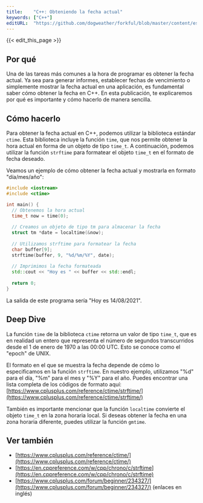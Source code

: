 ```yaml
---
title:    "C++: Obteniendo la fecha actual"
keywords: ["C++"]
editURL:  "https://github.com/dogweather/forkful/blob/master/content/es/cpp/getting-the-current-date.md"
---
```


{{< edit_this_page >}}

## Por qué

Una de las tareas más comunes a la hora de programar es obtener la fecha actual. Ya sea para generar informes, establecer fechas de vencimiento o simplemente mostrar la fecha actual en una aplicación, es fundamental saber cómo obtener la fecha en C++. En esta publicación, te explicaremos por qué es importante y cómo hacerlo de manera sencilla.

## Cómo hacerlo

Para obtener la fecha actual en C++, podemos utilizar la biblioteca estándar `ctime`. Esta biblioteca incluye la función `time`, que nos permite obtener la hora actual en forma de un objeto de tipo `time_t`. A continuación, podemos utilizar la función `strftime` para formatear el objeto `time_t` en el formato de fecha deseado.

Veamos un ejemplo de cómo obtener la fecha actual y mostrarla en formato "día/mes/año":

```C++
#include <iostream>
#include <ctime>

int main() {
  // Obtenemos la hora actual
  time_t now = time(0);
  
  // Creamos un objeto de tipo tm para almacenar la fecha
  struct tm *date = localtime(&now);
  
  // Utilizamos strftime para formatear la fecha
  char buffer[9];
  strftime(buffer, 9, "%d/%m/%Y", date);
  
  // Imprimimos la fecha formateada
  std::cout << "Hoy es " << buffer << std::endl;
  
  return 0;
}
```

La salida de este programa sería "Hoy es 14/08/2021".

## Deep Dive

La función `time` de la biblioteca `ctime` retorna un valor de tipo `time_t`, que es en realidad un entero que representa el número de segundos transcurridos desde el 1 de enero de 1970 a las 00:00 UTC. Esto se conoce como el "epoch" de UNIX.

El formato en el que se muestra la fecha depende de cómo lo especificamos en la función `strftime`. En nuestro ejemplo, utilizamos "%d" para el día, "%m" para el mes y "%Y" para el año. Puedes encontrar una lista completa de los códigos de formato aquí: [https://www.cplusplus.com/reference/ctime/strftime/](https://www.cplusplus.com/reference/ctime/strftime/)

También es importante mencionar que la función `localtime` convierte el objeto `time_t` en la zona horaria local. Si deseas obtener la fecha en una zona horaria diferente, puedes utilizar la función `gmtime`.

## Ver también

- [https://www.cplusplus.com/reference/ctime/](https://www.cplusplus.com/reference/ctime/)
- [https://en.cppreference.com/w/cpp/chrono/c/strftime](https://en.cppreference.com/w/cpp/chrono/c/strftime)
- [https://www.cplusplus.com/forum/beginner/234327/](https://www.cplusplus.com/forum/beginner/234327/) (enlaces en inglés)